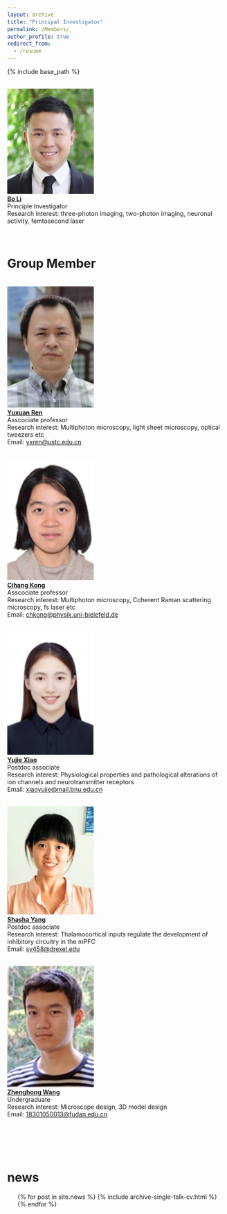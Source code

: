 ```yaml
---
layout: archive
title: "Principal Investigator"
permalink: /Members/
author_profile: true
redirect_from:
  - /resume
---
```


{% include base_path %}

<br/><img src='/images/IMG_4123.jpg' width='200'><br/>
[**Bo Li**](/_pages/Member-BoLi)<br/>
Principle Investigator<br/>
Research interest: three-photon imaging, two-photon imaging, neuronal activity, femtosecond laser<br/>
<br/>
<br/>
# Group Member
<br/><img src='/images/Members-YuxuanRen.jpg' width='200'><br/>
[**Yuxuan Ren**](/_pages/Members-YuxuanRen)<br/>
Asscociate professor<br/>
Research interest: Multiphoton microscopy, light sheet microscopy, optical tweezers etc<br/>
Email: yxren@ustc.edu.cn<br/>

<br/><img src='/images/Members-CihangKong.jpg' width='200'><br/>
[**Cihang Kong**](/_pages/Members-CihangKong)<br/>
Asscociate professor<br/>
Research interest: Multiphoton microscopy, Coherent Raman scattering microscopy, fs laser etc<br/>
Email: chkong@physik.uni-bielefeld.de<br/>

<br/><img src='/images/Members-YujieXiao.jpg' width='200'><br/>
[**Yujie Xiao**](/_pages/Members-YujieXiao)<br/>
Postdoc associate<br/>
Research interest: Physiological properties and pathological alterations of ion channels and neurotransmitter receptors<br/>
Email: xiaoyujie@mail.bnu.edu.cn<br/>

<br/><img src='/images/Members-ShashaYang.jpg' width='200'><br/>
[**Shasha Yang**](/_pages/Members-ShashaYang)<br/>
Postdoc associate<br/>
Research interest: Thalamocortical inputs regulate the development of inhibitory circuitry in the mPFC<br/>
Email: sy458@drexel.edu<br/>

<br/><img src='/images/Members-ZhenghongWang.jpg' width='200'><br/>
[**Zhenghong Wang**](/_pages/Members-ZhenghongWang)<br/>
Undergraduate<br/>
Research interest: Microscope design, 3D model design<br/>
Email: 18301050013@fudan.edu.cn<br/>





<br/>
<br/>
<br/>
<br/>

news
======
  <ul>{% for post in site.news %}
    {% include archive-single-talk-cv.html %}
  {% endfor %}</ul>
